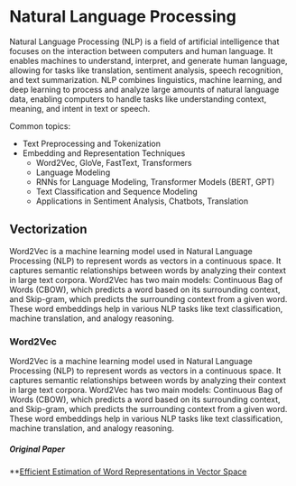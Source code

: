 # Natural Language Processing

Natural Language Processing (NLP) is a field of artificial intelligence that focuses on the interaction between computers and human language. It enables machines to understand, interpret, and generate human language, allowing for tasks like translation, sentiment analysis, speech recognition, and text summarization. NLP combines linguistics, machine learning, and deep learning to process and analyze large amounts of natural language data, enabling computers to handle tasks like understanding context, meaning, and intent in text or speech.

Common topics:

- Text Preprocessing and Tokenization
- Embedding and Representation Techniques
    - Word2Vec, GloVe, FastText, Transformers
    - Language Modeling
    - RNNs for Language Modeling, Transformer Models (BERT, GPT)
    - Text Classification and Sequence Modeling
    - Applications in Sentiment Analysis, Chatbots, Translation

## Vectorization

Word2Vec is a machine learning model used in Natural Language Processing (NLP) to represent words as vectors in a continuous space. It captures semantic relationships between words by analyzing their context in large text corpora. Word2Vec has two main models: Continuous Bag of Words (CBOW), which predicts a word based on its surrounding context, and Skip-gram, which predicts the surrounding context from a given word. These word embeddings help in various NLP tasks like text classification, machine translation, and analogy reasoning.

### Word2Vec

Word2Vec is a machine learning model used in Natural Language Processing (NLP) to represent words as vectors in a continuous space. It captures semantic relationships between words by analyzing their context in large text corpora. Word2Vec has two main models: Continuous Bag of Words (CBOW), which predicts a word based on its surrounding context, and Skip-gram, which predicts the surrounding context from a given word. These word embeddings help in various NLP tasks like text classification, machine translation, and analogy reasoning.

##### Original Paper

**[Efficient Estimation of Word Representations in Vector Space](https://arxiv.org/pdf/1301.3781)